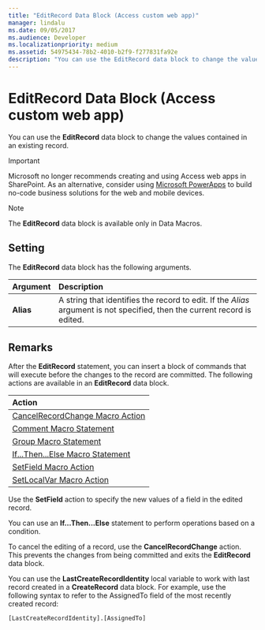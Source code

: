 ```yaml
---
title: "EditRecord Data Block (Access custom web app)" 
manager: lindalu
ms.date: 09/05/2017
ms.audience: Developer 
ms.localizationpriority: medium
ms.assetid: 54975434-78b2-4010-b2f9-f277831fa92e
description: "You can use the EditRecord data block to change the values contained in an existing record."
---
```


# EditRecord Data Block (Access custom web app)

You can use the **EditRecord** data block to change the values contained in an existing record.
  
> [!IMPORTANT]
> Microsoft no longer recommends creating and using Access web apps in SharePoint. As an alternative, consider using [Microsoft PowerApps](https://powerapps.microsoft.com/) to build no-code business solutions for the web and mobile devices.
  
> [!NOTE]
> The **EditRecord** data block is available only in Data Macros.
  
## Setting

The **EditRecord** data block has the following arguments.
  
|**Argument**|**Description**|
|:-----|:-----|
|**Alias** <br/> |A string that identifies the record to edit. If the *Alias* argument is not specified, then the current record is edited. |

## Remarks

After the **EditRecord** statement, you can insert a block of commands that will execute before the changes to the record are committed. The following actions are available in an **EditRecord** data block. 
  
|Action |
|:-----|
|[CancelRecordChange Macro Action](cancelrecordchange-macro-action-access-custom-web-app.md) <br/> |
|[Comment Macro Statement](comment-macro-block-access-custom-web-app.md) <br/> |
|[Group Macro Statement](group-macro-block-access-custom-web-app.md) <br/> |
|[If...Then...Else Macro Statement](ifthenelse-macro-block-access-custom-web-app.md) <br/> |
|[SetField Macro Action](setfield-macro-action-access-custom-web-app.md) <br/> |
|[SetLocalVar Macro Action](setlocalvar-macro-action-access-custom-web-app.md) <br/> |

Use the **SetField** action to specify the new values of a field in the edited record.
  
You can use an **If...Then...Else** statement to perform operations based on a condition.
  
To cancel the editing of a record, use the **CancelRecordChange** action. This prevents the changes from being committed and exits the **EditRecord** data block.
  
You can use the **LastCreateRecordIdentity** local variable to work with last record created in a **CreateRecord** data block. For example, use the following syntax to refer to the AssignedTo field of the most recently created record:
  
`[LastCreateRecordIdentity].[AssignedTo]`
